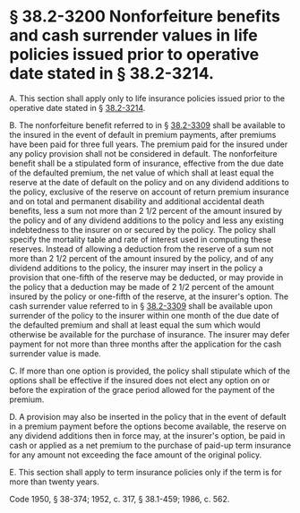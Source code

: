 # § 38.2-3200 Nonforfeiture benefits and cash surrender values in life policies issued prior to operative date stated in § 38.2-3214.

<p>A. This section shall apply only to life insurance policies issued prior to the operative date stated in § <a href='http://law.lis.virginia.gov/vacode/38.2-3214/'>38.2-3214</a>.</p><p>B. The nonforfeiture benefit referred to in § <a href='http://law.lis.virginia.gov/vacode/38.2-3309/'>38.2-3309</a> shall be available to the insured in the event of default in premium payments, after premiums have been paid for three full years. The premium paid for the insured under any policy provision shall not be considered in default. The nonforfeiture benefit shall be a stipulated form of insurance, effective from the due date of the defaulted premium, the net value of which shall at least equal the reserve at the date of default on the policy and on any dividend additions to the policy, exclusive of the reserve on account of return premium insurance and on total and permanent disability and additional accidental death benefits, less a sum not more than 2 1/2 percent of the amount insured by the policy and of any dividend additions to the policy and less any existing indebtedness to the insurer on or secured by the policy. The policy shall specify the mortality table and rate of interest used in computing these reserves. Instead of allowing a deduction from the reserve of a sum not more than 2 1/2 percent of the amount insured by the policy, and of any dividend additions to the policy, the insurer may insert in the policy a provision that one-fifth of the reserve may be deducted, or may provide in the policy that a deduction may be made of 2 1/2 percent of the amount insured by the policy or one-fifth of the reserve, at the insurer's option. The cash surrender value referred to in § <a href='http://law.lis.virginia.gov/vacode/38.2-3309/'>38.2-3309</a> shall be available upon surrender of the policy to the insurer within one month of the due date of the defaulted premium and shall at least equal the sum which would otherwise be available for the purchase of insurance. The insurer may defer payment for not more than three months after the application for the cash surrender value is made.</p><p>C. If more than one option is provided, the policy shall stipulate which of the options shall be effective if the insured does not elect any option on or before the expiration of the grace period allowed for the payment of the premium.</p><p>D. A provision may also be inserted in the policy that in the event of default in a premium payment before the options become available, the reserve on any dividend additions then in force may, at the insurer's option, be paid in cash or applied as a net premium to the purchase of paid-up term insurance for any amount not exceeding the face amount of the original policy.</p><p>E. This section shall apply to term insurance policies only if the term is for more than twenty years.</p><p>Code 1950, § 38-374; 1952, c. 317, § 38.1-459; 1986, c. 562.</p>